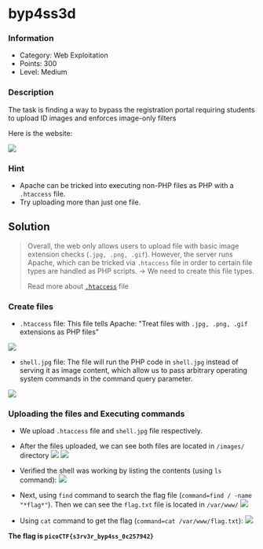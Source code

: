 # byp4ss3d
### Information
- Category: Web Exploitation
- Points: 300
- Level: Medium
### Description
The task is finding a way to bypass the registration portal requiring students to upload ID images and enforces image-only filters

Here is the website:

![](https://media.discordapp.net/attachments/961544480366931969/1432366069108047992/image.png?ex=6900ca5a&is=68ff78da&hm=f2512067ec3f480ae716cbcb9f7642cda4fed5f2e7e63e879731b888b60bb577&=&format=webp&quality=lossless&width=688&height=325)
### Hint
- Apache can be tricked into executing non-PHP files as PHP with a `.htaccess` file.
- Try uploading more than just one file.

## Solution
> Overall, the web only allows users to upload file with basic image extension checks (`.jpg, .png, .gif`). However, the server runs Apache, which can be tricked via `.htaccess` file in order to certain file types are handled as PHP scripts. -> We need to create this file types.
>
> Read more about [`.htaccess`](https://hackmd.io/@thanhnguyne2403/ByBCkEyy-x) file

### Create files

- `.htaccess` file: This file tells Apache: "Treat files with `.jpg, .png, .gif` extensions as PHP files"

![](https://media.discordapp.net/attachments/961544480366931969/1432564452645146634/image.png?ex=6901831d&is=6900319d&hm=7dcd39f81cc25afb388d4344af80489caf3185ffe55e2f066733bfe88e1e832a&=&format=webp&quality=lossless&width=611&height=190)


-  `shell.jpg` file: The file will run the PHP code in `shell.jpg` instead of serving it as image content, which allow us to pass arbitrary operating system commands in the command query parameter.

![](https://media.discordapp.net/attachments/961544480366931969/1432564789971779703/image.png?ex=6901836d&is=690031ed&hm=b79c1d892acded4cb14d8c699477fc47c3786032bfd5ab5e9f771b42e608dbf2&=&format=webp&quality=lossless&width=539&height=194)

### Uploading the files and Executing commands
* We upload `.htaccess` file and `shell.jpg` file respectively.
  
* After the files uploaded, we can see both files are located in `/images/` directory
![](https://media.discordapp.net/attachments/961544480366931969/1432566452992479332/image.png?ex=690184fa&is=6900337a&hm=af7a6f8b5d52a92a4a721bf329d1ba26a508e2386a98c58724f86be0a0faf070&=&format=webp&quality=lossless&width=869&height=49)
![](https://media.discordapp.net/attachments/961544480366931969/1432566521644974185/image.png?ex=6901850a&is=6900338a&hm=f01fb49cc0dcd783c2f2fd646be4ad6f906422dc2611e976ff5b9ae0e589c434&=&format=webp&quality=lossless&width=871&height=53)

* Verified the shell was working by listing the contents (using `ls` command):
![](https://media.discordapp.net/attachments/961544480366931969/1432643907136651324/image.png?ex=6901cd1c&is=69007b9c&hm=f96c92eaa51ee59546ab555f1470a9e584bac66cec66dc5533b651737891f695&=&format=webp&quality=lossless&width=984&height=151)

* Next, using `find` command to search the flag file (`command=find / -name "*flag*"`). Then we can see the `flag.txt` file is located in `/var/www/`
![](https://media.discordapp.net/attachments/961544480366931969/1432642078441209906/image.png?ex=6901cb68&is=690079e8&hm=1e378b5f24e9e10db88f26282e80efd23faaa8def14cd8fd2936fe3fedee1c89&=&format=webp&quality=lossless&width=1860&height=201)

* Using `cat` command to get the flag (`command=cat /var/www/flag.txt`):
![](https://media.discordapp.net/attachments/961544480366931969/1432643226279477248/image.png?ex=6901cc7a&is=69007afa&hm=6dfd56b85bff4b17995e236842b6aa1cd6fbd98053337bd5b719b929d6a2c7f0&=&format=webp&quality=lossless&width=1249&height=151)

**The flag is `picoCTF{s3rv3r_byp4ss_0c257942}`**
